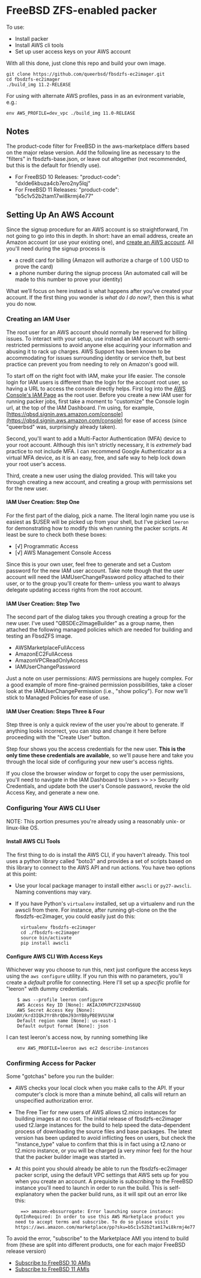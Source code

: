 # FreeBSD ZFS-enabled packer

To use:

- Install packer
- Install AWS cli tools
- Set up user access keys on your AWS account

With all this done, just clone this repo and build your own image.

    git clone https://github.com/queerbsd/fbsdzfs-ec2imager.git
    cd fbsdzfs-ec2imager
    ./build_img 11.2-RELEASE

For using with alternate AWS profiles, pass in as an evironment variable,
e.g.:

    env AWS_PROFILE=dev_vpc ./build_img 11.0-RELEASE

## Notes

  The product-code filter for FreeBSD in the aws-marketplace differs based
  on the major relase version. Add the following line as necessary to the
  "filters" in fbsdzfs-base.json, or leave out altogether (not recommended,
  but this is the default for friendly use). 

  - For FreeBSD 10 Releases: "product-code": "dxlde6kbuza4cb7ero2ny5lqj"
  - For FreeBSD 11 Releases: "product-code": "b5c1v52b2tam17wi8krmj4e77"


## Setting Up An AWS Account

Since the signup procedure for an AWS account is so straightforward, I’m not going to go into this in depth. In short: have an email address, create an Amazon account (or use your existing one), and [create an AWS account](https://portal.aws.amazon.com/billing/signup#/start). All you'll need during the signup process is
- a credit card for billing (Amazon will authorize a charge of 1.00 USD to prove the card)
- a phone number during the signup process (An automated call will be made to this number to prove your identity)

What we’ll focus on here instead is what happens after you’ve created your account. If the first thing you wonder is *what do I do now?*, then this is what you do now. 

### Creating an IAM User

The root user for an AWS account should normally be reserved for billing issues. To interact with your setup, use instead an IAM account with semi-restricted permissions to avoid anyone else acquiring your information and abusing it to rack up charges. AWS Support has been known to be accommodating for issues surrounding identity or service theft, but best practice can prevent you from needing to rely on Amazon's good will.

To start off on the right foot with IAM, make your life easier. The console login for IAM users is different than the login for the account root user, so having a URL to access the console directly helps. First log into the [AWS Console's IAM Page](https://console.aws.amazon.com/iam/home?region=eu-west-1#/home) as the root user. Before you create a new IAM user for running packer jobs, first take a moment to "customize" the Console login url, at the top of the IAM Dashboard. I'm using, for example, [https://qbsd.signin.aws.amazon.com/console](https://qbsd.signin.aws.amazon.com/console) for ease of access (since "queerbsd" was, surprisingly already taken).

Second, you'll want to add a Multi-Factor Authentication (MFA) device to your root account. Although this isn't strictly necessary, it is *extremely* bad practice to not include MFA. I can recommend Google Authenticator as a virtual MFA device, as it is an easy, free, and safe way to help lock down your root user's access.

Third, create a new user using the dialog provided. This will take you through creating a new account, and creating a group with permissions set for the new user. 

#### IAM User Creation: Step One 

For the first part of the dialog, pick a name. The literal login name you use is easiest as $USER will be picked up from your shell, but I've picked `leeron` for demonstrating how to modify this when running the packer scripts. At least be sure to check both these boxes:

- [√] Programmatic Access
- [√] AWS Management Console Access

Since this is your own user, feel free to generate and set a Custom password for the new IAM user account. Take note though that the user account will need the IAMUserChangePassword policy attached to their user, or to the group you'll create for them– unless you want to always delegate updating access rights from the root account.

#### IAM User Creation: Step Two

The second part of the dialog takes you through creating a group for the new user. I've used "QBSDEc2ImageBuilder" as a group name, then attached the following managed policies which are needed for building and testing an FbsdZFS image.

- AWSMarketplaceFullAccess
- AmazonEC2FullAccess
- AmazonVPCReadOnlyAccess
- IAMUserChangePassword

Just a note on user permissions: AWS permissions are hugely complex. For a good example of more fine-grained permission possibilities, take a closer look at the IAMUserChangePermission (i.e., "show policy"). For now we'll stick to Managed Policies for ease of use.

#### IAM User Creation: Steps Three & Four

Step three is only a quick review of the user you're about to generate. If anything looks incorrect, you can stop and change it here before proceeding with the "Create User" button.

Step four shows you the access credentials for the new user. **This is the only time these credentials are available**, so we'll pause here and take you through the local side of configuring your new user's access rights. 

If you close the browser window or forget to copy the user permissions, you'll need to navigate in the IAM Dashboard to Users >> <your username> >> Security Credentials, and update both the user's Console password, revoke the old Access Key, and generate a new one.

### Configuring Your AWS CLI User

NOTE: This portion presumes you're already using a reasonably unix- or linux-like OS. 

#### Install AWS CLI Tools

The first thing to do is install the AWS CLI, if you haven't already. This tool uses a python library called "boto3" and provides a set of scripts based on this library to connect to the AWS API and run actions. You have two options at this point:

- Use your local package manager to install either `awscli` or `py27-awscli`. Naming conventions may vary.
- If you have Python's `virtualenv` installed, set up a virtualenv and run the awscli from there. For instance, after running git-clone on the the fbsdzfs-ec2imager, you could easily just do this:

		virtualenv fbsdzfs-ec2imager
		cd ./fbsdzfs-ec2imager
		source bin/activate
		pip install awscli

#### Configure AWS CLI With Access Keys
		
Whichever way you choose to run this, next just configure the access keys using the `aws configure` utility. If you run this with no parameters, you'll create a *default* profile for connecting. Here I'll set up a *specific* profile for "leeron" with dummy credentials.

		$ aws --profile leeron configure 
		AWS Access Key ID [None]: AKIAJXMVPCF22XP4S6UQ
		AWS Secret Access Key [None]: 1XoGNY/krd3IQkJYr8hrQDmJ93nYB8yPBE9VUihW
		Default region name [None]: us-east-1
		Default output format [None]: json

I can test leeron's access now, by running something like

		env AWS_PROFILE=leeron aws ec2 describe-instances

### Confirming Access for Packer

Some "gotchas" before you run the builder:

- AWS checks your local clock when you make calls to the API. If your computer's clock is more than a minute behind, all calls will return an unspecified authorization error.

- The Free Tier for new users of AWS allows t2.micro instances for building images at no cost. The initial release of fbsdzfs-ec2imager used t2.large instances for the build to help speed the data-dependent process of downloading the source files and base packages. The latest version has been updated to avoid inflicting fees on users, but check the "instance_type" value to confirm that this is in fact using a t2.nano or t2.micro instance, or you will be charged (a very minor fee) for the hour that the packer builder image was started in.

- At this point you should already be able to run the fbsdzfs-ec2imager packer script, using the default VPC settings that AWS sets up for you when you create an account. A prequisite is *subscribing* to the FreeBSD instance you'll need to launch in order to run the build. This is self-explanatory when the packer build runs, as it will spit out an error like this:

		==> amazon-ebssurrogate: Error launching source instance: OptInRequired: In order to use this AWS Marketplace product you need to accept terms and subscribe. To do so please visit https://aws.amazon.com/marketplace/pp?sku=b5c1v52b2tam17wi8krmj4e77

To avoid the error, "subscribe" to the Marketplace AMI you intend to build from (these are split into different products, one for each major FreeBSD release version)

- [Subscribe to FreeBSD 10 AMIs](https://aws.amazon.com/marketplace/pp/B00KSS55FY/)
- [Subscribe to FreeBSD 11 AMIs](https://aws.amazon.com/marketplace/pp/B01LWSWRED/)
